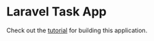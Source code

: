 # Laravel Task App
Check out the [tutorial](https://medium.com/@brice_hartmann/building-a-user-based-task-list-application-in-laravel-eff4a07e2688) for building this application.
